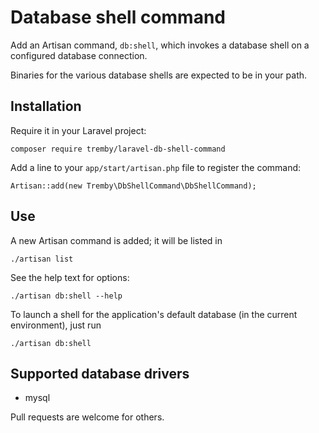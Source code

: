 Database shell command
======================

Add an Artisan command, `db:shell`, which invokes a database shell on a 
configured database connection.

Binaries for the various database shells are expected to be in your path.

Installation
------------

Require it in your Laravel project:

    composer require tremby/laravel-db-shell-command

Add a line to your `app/start/artisan.php` file to register the command:

    Artisan::add(new Tremby\DbShellCommand\DbShellCommand);

Use
---

A new Artisan command is added; it will be listed in

    ./artisan list

See the help text for options:

    ./artisan db:shell --help

To launch a shell for the application's default database (in the current 
environment), just run

    ./artisan db:shell

Supported database drivers
--------------------------

- mysql

Pull requests are welcome for others.
